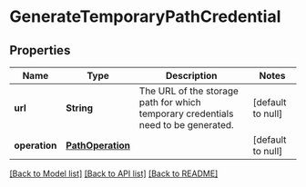 # GenerateTemporaryPathCredential
## Properties

| Name | Type | Description | Notes |
|------------ | ------------- | ------------- | -------------|
| **url** | **String** | The URL of the storage path for which temporary credentials need to be generated. | [default to null] |
| **operation** | [**PathOperation**](PathOperation.md) |  | [default to null] |

[[Back to Model list]](../README.md#documentation-for-models) [[Back to API list]](../README.md#documentation-for-api-endpoints) [[Back to README]](../README.md)

